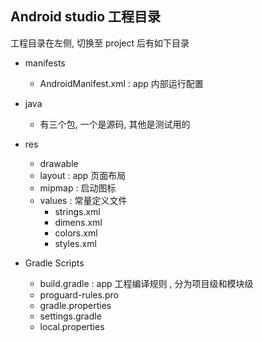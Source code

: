 ## Android studio 工程目录

工程目录在左侧, 切换至 project 后有如下目录

- manifests
  - AndroidManifest.xml : app 内部运行配置

- java 
  - 有三个包, 一个是源码, 其他是测试用的
- res
  - drawable 
  - layout : app 页面布局
  - mipmap : 启动图标
  - values : 常量定义文件
    - strings.xml
    - dimens.xml
    - colors.xml
    - styles.xml
- Gradle Scripts
  - build.gradle  : app 工程编译规则 , 分为项目级和模块级
  - proguard-rules.pro 
  - gradle.properties 
  - settings.gradle
  - local.properties




